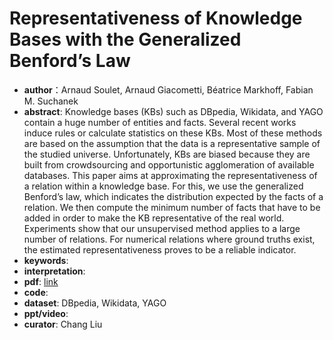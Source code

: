 # Representativeness of Knowledge Bases with the Generalized Benford’s Law
* **author**：Arnaud Soulet, Arnaud Giacometti, Béatrice Markhoff, Fabian M. Suchanek
* **abstract**: Knowledge bases (KBs) such as DBpedia, Wikidata, and YAGO contain a huge number of entities and facts. Several recent works induce rules or calculate statistics on these KBs. Most of these methods are based on the assumption that the data is a representative sample of the studied universe. Unfortunately, KBs are biased because they are built from crowdsourcing and opportunistic agglomeration of available databases. This paper aims at approximating the representativeness of a relation within a knowledge base. For this, we use the generalized Benford’s law, which indicates the distribution expected by the facts of a relation. We then compute the minimum number of facts that have to be added in order to make the KB representative of the real world. Experiments show that our unsupervised method applies to a large number of relations. For numerical relations where ground truths exist, the estimated representativeness proves to be a reliable indicator.
* **keywords**: 
* **interpretation**: 
* **pdf**:  [link](https://suchanek.name/work/publications/iswc-2018-rep.pdf)
* **code**: 
* **dataset**: DBpedia, Wikidata, YAGO
* **ppt/video**: 
* **curator**: Chang Liu
